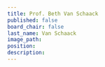```yaml
---
title: Prof. Beth Van Schaack
published: false
board_chair: false
last_name: Van Schaack
image_path:
position:
description:
---
```


